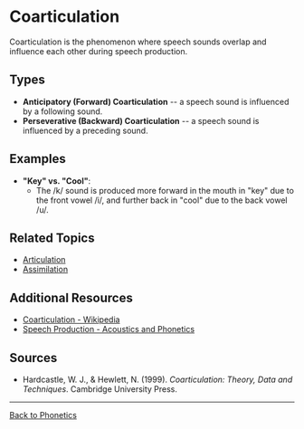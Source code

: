 # Coarticulation

Coarticulation is the phenomenon where speech sounds overlap and influence each other during speech production.

## Types

- **Anticipatory (Forward) Coarticulation** -- a speech sound is influenced by a following sound.
- **Perseverative (Backward) Coarticulation** -- a speech sound is influenced by a preceding sound.

## Examples

- **"Key" vs. "Cool"**:
  - The /k/ sound is produced more forward in the mouth in "key" due to the front vowel /i/, and further back in "cool" due to the back vowel /u/.


## Related Topics

- [Articulation](../Core/Articulation.md)
- [Assimilation](Assimilation.md)

## Additional Resources

- [Coarticulation - Wikipedia](https://en.wikipedia.org/wiki/Coarticulation)
- [Speech Production - Acoustics and Phonetics](http://www.phon.ox.ac.uk/jcoleman/SPA_Phonetics3.pdf)

## Sources

- Hardcastle, W. J., & Hewlett, N. (1999). *Coarticulation: Theory, Data and Techniques*. Cambridge University Press.

---

[Back to Phonetics](../README.md)

